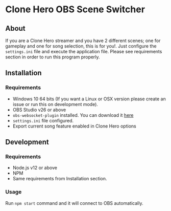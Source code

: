 # Clone Hero OBS Scene Switcher

## About

If you are a Clone Hero streamer and you have 2 different scenes; one for gameplay and one for song selection, this is for you!. Just configure the `settings.ini` file and execute the application file. Please see requirements section in order to run this program properly.

## Installation

### Requirements

* Windows 10 64 bits (If you want a Linux or OSX version please create an issue or run this on development mode).
* OBS Studio v26 or above
* `obs-websocket-plugin` installed. You can download it [here](https://obsproject.com/forum/resources/obs-websocket-remote-control-obs-studio-from-websockets.466/)
* `settings.ini` file configured.
* Export current song feature enabled in Clone Hero options 

## Development

### Requirements

* Node.js v12 or above
* NPM
* Same requirements from Installation section.

### Usage

Run `npm start` command and it will connect to OBS automatically.

